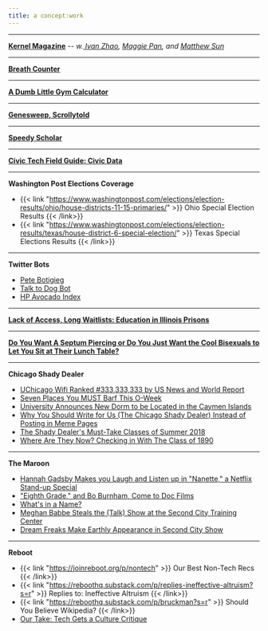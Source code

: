 ```yaml
---
title: a concept:work
---
```


---

**<a href = "https://www.kernelmag.io/" target="_blank"> Kernel Magazine</a>** _-- w.<a  href = "https://ivanzhao.me/" target="_blank"> Ivan Zhao</a>, <a href = "https://www.magzipan.com/" target="_blank"> Maggie Pan</a>, and <a href = "https://sunnymatt.com/" target="_blank"> Matthew Sun</a>_

---

**<a href = "https://deblnia.github.io/breath-counter/" target="_blank"> Breath Counter </a>**

--- 

**<a href = "https://deblnia.github.io/gym-calculator/" target="_blank"> A Dumb Little Gym Calculator </a>**

--- 

**<a href = "https://genesweep.netlify.app/" target="_blank"> Genesweep, Scrollytold </a>**

--- 

**<a href="https://deblnia.github.io/speedyscholar/" target="_blank">Speedy Scholar</a>**

--- 
**<a href="https://civictech.guide/civic-data/" target="_blank">Civic Tech Field Guide: Civic Data</a>** 

--- 

**Washington Post Elections Coverage** 
  
  - {{< link "https://www.washingtonpost.com/elections/election-results/ohio/house-districts-11-15-primaries/" >}} Ohio Special Election Results  {{< /link>}}  
  - {{< link "https://www.washingtonpost.com/elections/election-results/texas/house-district-6-special-election/" >}} Texas Special Elections Results {{< /link>}}  
  
--- 
**Twitter Bots** 
  - <a href = "https://twitter.com/petebutbot" target="_blank"> Pete Botigieg </a>
  - <a href="https://twitter.com/talktodogbot" target="_blank">Talk to Dog Bot</a>
  - <a href="https://twitter.com/hpavocadoprice?lang=en" target="_blank">HP Avocado Index</a>
--- 

**<a href = "https://ipmnewsroom.org/lack-of-access-long-waitlists-education-in-illinois-prisons/" target = "_blank"> Lack of Access, Long Waitlists: Education in Illinois Prisons </a>** 

---
**<a href = "https://reductress.com/post/do-you-want-a-septum-piercing-or-do-you-just-want-the-cool-bisexuals-to-let-you-sit-at-their-lunch-table/" target = "_blank"> Do You Want A Septum Piercing or Do You Just Want the Cool Bisexuals to Let You Sit at Their Lunch Table? </a>**

---

**Chicago Shady Dealer**

- <a href = "https://chicagoshadydealer.com/index.php/2019/11/23/uchicago-wifi-ranked-333333333-by-us-news-and-world-report/" target = "_blank"> UChicago Wifi Ranked #333,333,333 by US News and World Report </a> 
- <a href = "https://chicagoshadydealer.com/index.php/2013/03/16/seven-places-you-must-barf-this-o-week/" target = "_blank"> Seven Places You MUST Barf This O-Week </a> 
- <a href = "https://chicagoshadydealer.com/index.php/2013/03/16/university-announces-new-dorm-to-be-located-in-the-cayman-islands/" target = "_blank"> University Announces New Dorm to be Located in the Caymen Islands </a>
- <a href = "https://chicagoshadydealer.com/index.php/2013/03/16/three-reasons-you-should-write-for-us-the-chicago-shady-dealer-instead-of-posting-in-the-meme-pages/" target = "_blank"> Why You Should Write for Us (The Chicago Shady Dealer) Instead of Posting in Meme Pages </a> 
- <a href = "https://chicagoshadydealer.com/index.php/2013/03/16/the-shady-dealers-must-take-classes-of-summer-2018/" target = "_blank"> The Shady Dealer's Must-Take Classes of Summer 2018 </a> 
- <a href = "https://chicagoshadydealer.com/index.php/2013/03/16/where-are-they-now-checking-in-with-the-class-of-1890/" target = "_blank"> Where Are They Now? Checking in With The Class of 1890 </a> 

---

**The Maroon**
- <a href = "https://www.chicagomaroon.com/article/2018/7/15/hannah-gadsby-makes-laugh-listen-nanette-netflix-s/" target = "_blank"> Hannah Gadsby Makes you Laugh and Listen up in "Nanette," a Netflix Stand-up Special </a> 
- <a href = "https://www.chicagomaroon.com/article/2018/5/18/eighth-grade-bo-burnham-come-doc-films/" target = "_blank"> "Eighth Grade," and Bo Burnham, Come to Doc Films </a> 
- <a href = "https://www.chicagomaroon.com/article/2018/3/13/name/" target = "_blank"> What's in a Name? </a>
- <a href = "https://www.chicagomaroon.com/article/2018/2/5/second-city/" target = "_blank"> Meghan Babbe Steals the (Talk) Show at the Second City Training Center </a>
- <a href = "https://www.chicagomaroon.com/article/2017/11/7/second-city/" target = "_blank"> Dream Freaks Make Earthly Appearance in Second City Show </a> 

---

**Reboot**

- {{< link "https://joinreboot.org/p/nontech" >}} Our Best Non-Tech Recs {{< /link>}}  
- {{< link "https://reboothq.substack.com/p/replies-ineffective-altruism?s=r" >}} Replies to: Ineffective Altruism {{< /link>}} 
- {{< link "https://reboothq.substack.com/p/bruckman?s=r" >}} Should You Believe Wikipedia? {{< /link>}} 
- <a href = "https://reboothq.substack.com/p/adriandaub" target = "_blank"> Our Take: Tech Gets a Culture Critique </a>  
